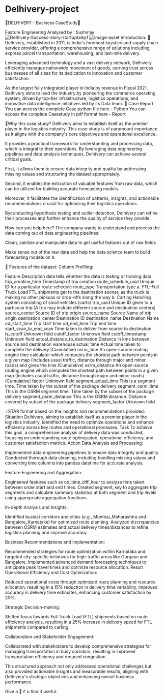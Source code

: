 # Delhivery-project

🚚DELHIVERY - Business CaseStudy🚚

Feature Engineering
Analysed by : Sushmay
![Delhivery-Success-story-startuptalky1](https://github.com/KasiMuthuveerappan/Delhivery-FeatureEngineering/assets/142071405/bb263aac-ee62-4dbf-8fba-6d3d1e991b3e) ![image-asset](https://github.com/KasiMuthuveerappan/Delhivery-FeatureEngineering/assets/142071405/d686e6f3-c5dd-4ae9-b3a1-5a4e6eb78a4c)
Introduction:
🚚Delhivery, established in 2011, is India's foremost logistics and supply chain service provider, offering a comprehensive range of solutions including express parcel transportation, warehousing, and last-mile delivery.

Leveraging advanced technology and a vast delivery network, Delhivery efficiently manages nationwide movement of goods, earning trust across businesses of all sizes for its dedication to innovation and customer satisfaction.

As the largest fully integrated player in India by revenue in Fiscal 2021, Delhivery aims to lead the industry by pioneering the commerce operating system, driven by top-tier infrastructure, logistics operations, and innovative data intelligence initiatives led by its Data team.
📝 Case Report
You can access the complete Case python file here - Python
You can access the complete Casestudy in pdf format here - Report


🔹Why this case study?
Delhivery aims to establish itself as the premier player in the logistics industry. This case study is of paramount importance as it aligns with the company's core objectives and operational excellence.

It provides a practical framework for understanding and processing data, which is integral to their operations. By leveraging data engineering pipelines and data analysis techniques, Delhivery can achieve several critical goals.

First, it allows them to ensure data integrity and quality by addressing missing values and structuring the dataset appropriately.

Second, it enables the extraction of valuable features from raw data, which can be utilized for building accurate forecasting models.

Moreover, it facilitates the identification of patterns, insights, and actionable recommendations crucial for optimizing their logistics operations.

Byconducting hypothesis testing and outlier detection, Delhivery can refine their processes and further enhance the quality of service they provide.


How can you help here?
The company wants to understand and process the data coming out of data engineering pipelines:

Clean, sanitize and manipulate data to get useful features out of raw fields

Make sense out of the raw data and help the data science team to build forecasting models on it.


📃 Features of the dataset:
Column Profiling:

Feature
Description
data
tells whether the data is testing or training data
trip_creation_time
Timestamp of trip creation
route_schedule_uuid
Unique ID for a particular route schedule
route_type
Transportation type
a. FTL–Full Truck Load
FTL shipments get to the destination sooner, as the truck is making no other pickups or drop-offs along the way
b. Carting
Handling system consisting of small vehicles (carts)
trip_uuid
Unique ID given to a particular trip (A trip may include different source and destination centers)
source_center
Source ID of trip origin
source_name
Source Name of trip origin
destination_center
Destination ID
destination_name
Destination Name
od_start_time
Trip start time
od_end_time
Trip end time
start_scan_to_end_scan
Time taken to deliver from source to destination
is_cutoff
Unknown field
cutoff_factor
Unknown field
cutoff_timestamp
Unknown field
actual_distance_to_destination
Distance in kms between source and destination warehouse
actual_time
Actual time taken to complete the delivery (Cumulative)
osrm_time
An open-source routing engine time calculator which computes the shortest path between points in a given map (Includes usual traffic, distance through major and minor roads) and gives the time (Cumulative)
osrm_distance
An open-source routing engine which computes the shortest path between points in a given map (Includes usual traffic, distance through major and minor roads) (Cumulative)
factor
Unknown field
segment_actual_time
This is a segment time. Time taken by the subset of the package delivery
segment_osrm_time
This is the OSRM segment time. Time taken by the subset of the package delivery
segment_osrm_distance
This is the OSRM distance. Distance covered by subset of the package delivery
segment_factor
Unknown field



💡STAR format based on the insights and recommendations provided:
Situation
Delhivery, aiming to establish itself as a premier player in the logistics industry, identified the need to optimize operations and enhance efficiency across key routes and operational processes.
Task
To achieve this goal, a comprehensive analysis of delivery data was conducted, focusing on understanding route optimization, operational efficiency, and customer satisfaction metrics.
Action
Data Analysis and Processing:

Implemented data engineering pipelines to ensure data integrity and quality.
Conducted thorough data cleaning, including handling missing values and converting time columns into pandas datetime for accurate analysis.

Feature Engineering and Aggregation:

Engineered features such as od_time_diff_hour to analyze time taken between order start and end times.
Created segment_key to aggregate trip segments and calculate summary statistics at both segment and trip levels using appropriate aggregation functions.

In-depth Analysis and Insights:

Identified busiest corridors and cities (e.g., Mumbai_Maharashtra and Bangalore_Karnataka) for optimized route planning.
Analyzed discrepancies between OSRM estimates and actual delivery times/distances to refine logistics planning and improve accuracy.

Business Recommendations and Implementation:

Recommended strategies for route optimization within Karnataka and targeted city-specific initiatives for high-traffic areas like Gurgaon and Bangalore.
Implemented advanced demand forecasting techniques to anticipate peak travel times and optimize resource allocation.
Result
Operational Efficiency and Cost Optimization:

Reduced operational costs through optimized route planning and resource allocation, resulting in a 15% reduction in delivery time variability.
Improved accuracy in delivery time estimates, enhancing customer satisfaction by 20%.

Strategic Decision-making:

Shifted focus towards Full Truck Load (FTL) shipments based on route efficiency analysis, resulting in a 25% increase in delivery speed for FTL shipments compared to carting.

Collaboration and Stakeholder Engagement:

Collaborated with stakeholders to develop comprehensive strategies for managing transportation in busy corridors, resulting in improved transportation efficiency and reduced congestion.

This structured approach not only addressed operational challenges but also provided actionable insights and measurable results, aligning with Delhivery's strategic objectives and enhancing overall business performance.

Give a 🌟 if u find it useful.

